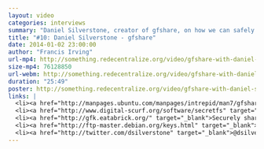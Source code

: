 ```yaml
---
layout: video
categories: interviews
summary: "Daniel Silverstone, creator of gfshare, on how we can safely keep our (decentralized!) digital keys and coins. Split them up into pieces, such that, say, any 2 of the 3 pieces can reconstruct the original."
title: "#10: Daniel Silverstone - gfshare"
date: 2014-01-02 23:00:00
author: "Francis Irving"
url-mp4: http://something.redecentralize.org/video/gfshare-with-daniel-silverstone.mp4
size-mp4: 76128850
url-webm: http://something.redecentralize.org/video/gfshare-with-daniel-silverstone.webm
duration: "25:49"
poster: http://something.redecentralize.org/video/gfshare-with-daniel-silverstone.jpg
links: |
  <li><a href="http://manpages.ubuntu.com/manpages/intrepid/man7/gfshare.7.html" target="_blank">gfshare manpage</a></li>
  <li><a href="http://www.digital-scurf.org/software/secretfs" target="_blank">Filesystem - secretfs</a></li>
  <li><a href="http://gfk.eatabrick.org/" target="_blank">Securely share over USB</a></li>
  <li><a href="http://ftp-master.debian.org/keys.html" target="_blank">Debian key signing</a></li>
  <li><a href="http://twitter.com/dsilverstone" target="_blank">@dsilverstone on Twitter</a></li>
---
```

